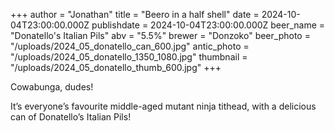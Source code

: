 +++
author = "Jonathan"
title = "Beero in a half shell"
date = 2024-10-04T23:00:00.000Z
publishdate = 2024-10-04T23:00:00.000Z
beer_name = "Donatello's Italian Pils"
abv = "5.5%"
brewer = "Donzoko"
beer_photo = "/uploads/2024_05_donatello_can_600.jpg"
antic_photo = "/uploads/2024_05_donatello_1350_1080.jpg"
thumbnail = "/uploads/2024_05_donatello_thumb_600.jpg"
+++

Cowabunga, dudes! 

It’s everyone’s favourite middle-aged mutant ninja tithead, with a delicious can of Donatello’s Italian Pils!
